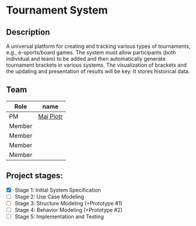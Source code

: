 # Tournament System

## Description

A universal platform for creating and tracking various types of tournaments, e.g., e-sports/board games. The system must allow participants (both individual and team) to be added and then automatically generate tournament brackets in various systems. The visualization of brackets and the updating and presentation of results will be key. It stores historical data.

## Team

| Role   | name                                        |
| ------ | ------------------------------------------- |
| PM     | [Maj Piotr](https://github.com/AliasMaster) |
| Member |                                             |
| Member |                                             |
| Member |                                             |
| Member |                                             |

## Project stages:

- [X] Stage 1: Initial System Specification
- [ ] Stage 2: Use Case Modeling
- [ ] Stage 3: Structure Modeling (+Prototype #1)
- [ ] Stage 4: Behavior Modeling (+Prototype #2)
- [ ] Stage 5: Implementation and Testing
